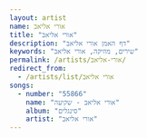 ```yaml
---
layout: artist
name: אורי אליאב
title: "אורי אליאב"
description: "דף האמן אורי אליאב"
keywords: "שירים, מוזיקה, אורי אליאב"
permalink: /artists/אורי-אליאב/
redirect_from:
  - /artists/list/אורי אליאב
songs:
  - number: "55866"
    name: "אורי אליאב - שקיעה"
    album: "סינגלים"
    artist: "אורי אליאב"
---
```

